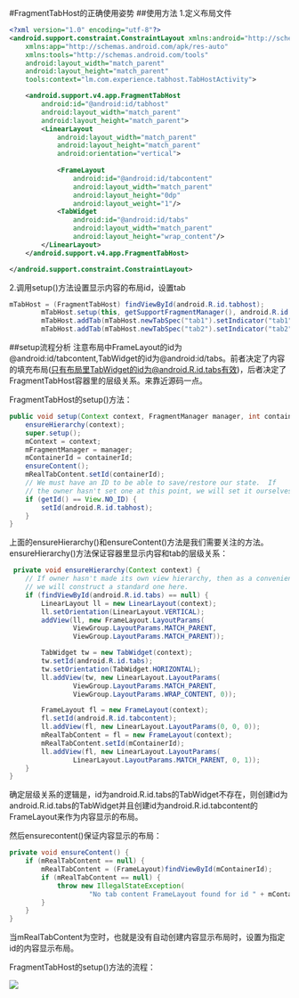 ﻿#FragmentTabHost的正确使用姿势
##使用方法
1.定义布局文件

```xml
<?xml version="1.0" encoding="utf-8"?>
<android.support.constraint.ConstraintLayout xmlns:android="http://schemas.android.com/apk/res/android"
    xmlns:app="http://schemas.android.com/apk/res-auto"
    xmlns:tools="http://schemas.android.com/tools"
    android:layout_width="match_parent"
    android:layout_height="match_parent"
    tools:context="lm.com.experience.tabhost.TabHostActivity">

    <android.support.v4.app.FragmentTabHost
        android:id="@android:id/tabhost"
        android:layout_width="match_parent"
        android:layout_height="match_parent">
        <LinearLayout
            android:layout_width="match_parent"
            android:layout_height="match_parent"
            android:orientation="vertical">
            
            <FrameLayout
                android:id="@android:id/tabcontent"
                android:layout_width="match_parent"
                android:layout_height="0dp"
                android:layout_weight="1"/>
            <TabWidget
                android:id="@android:id/tabs"
                android:layout_width="match_parent"
                android:layout_height="wrap_content"/>
        </LinearLayout>
    </android.support.v4.app.FragmentTabHost>

</android.support.constraint.ConstraintLayout>
```

2.调用setup()方法设置显示内容的布局id，设置tab

```java
mTabHost = (FragmentTabHost) findViewById(android.R.id.tabhost);
        mTabHost.setup(this, getSupportFragmentManager(), android.R.id.tabcontent);
        mTabHost.addTab(mTabHost.newTabSpec("tab1").setIndicator("tab1"), Fragment1.class, null);
        mTabHost.addTab(mTabHost.newTabSpec("tab2").setIndicator("tab2"), Fragment2.class, null);
```

##setup流程分析
注意布局中FrameLayout的id为@android:id/tabcontent,TabWidget的id为@android:id/tabs。前者决定了内容的填充布局(只有布局里TabWidget的id为@android.R.id.tabs有效)，后者决定了FragmentTabHost容器里的层级关系。来靠近源码一点。

FragmentTabHost的setup()方法：

```java
public void setup(Context context, FragmentManager manager, int containerId) {
    ensureHierarchy(context);  
    super.setup();
    mContext = context;
    mFragmentManager = manager;
    mContainerId = containerId;
    ensureContent();
    mRealTabContent.setId(containerId);
    // We must have an ID to be able to save/restore our state.  If
    // the owner hasn't set one at this point, we will set it ourselves.
    if (getId() == View.NO_ID) {
        setId(android.R.id.tabhost);
    }
}
```
上面的ensureHierarchy()和ensureContent()方法是我们需要关注的方法。
ensureHierarchy()方法保证容器里显示内容和tab的层级关系：

```java
 private void ensureHierarchy(Context context) {
    // If owner hasn't made its own view hierarchy, then as a convenience
    // we will construct a standard one here.
    if (findViewById(android.R.id.tabs) == null) {
        LinearLayout ll = new LinearLayout(context);        
        ll.setOrientation(LinearLayout.VERTICAL);
        addView(ll, new FrameLayout.LayoutParams(
                ViewGroup.LayoutParams.MATCH_PARENT,
                ViewGroup.LayoutParams.MATCH_PARENT));

        TabWidget tw = new TabWidget(context);
        tw.setId(android.R.id.tabs);
        tw.setOrientation(TabWidget.HORIZONTAL);            
        ll.addView(tw, new LinearLayout.LayoutParams(
                ViewGroup.LayoutParams.MATCH_PARENT,
                ViewGroup.LayoutParams.WRAP_CONTENT, 0));

        FrameLayout fl = new FrameLayout(context);
        fl.setId(android.R.id.tabcontent);
        ll.addView(fl, new LinearLayout.LayoutParams(0, 0, 0));             
        mRealTabContent = fl = new FrameLayout(context);
        mRealTabContent.setId(mContainerId);
        ll.addView(fl, new LinearLayout.LayoutParams(
                LinearLayout.LayoutParams.MATCH_PARENT, 0, 1));
    }
}
```

确定层级关系的逻辑是，id为android.R.id.tabs的TabWidget不存在，则创建id为android.R.id.tabs的TabWidget并且创建id为android.R.id.tabcontent的FrameLayout来作为内容显示的布局。

然后ensurecontent()保证内容显示的布局：

```java
private void ensureContent() {
    if (mRealTabContent == null) {
        mRealTabContent = (FrameLayout)findViewById(mContainerId);          
        if (mRealTabContent == null) {
            throw new IllegalStateException(
                    "No tab content FrameLayout found for id " + mContainerId);
        }
    }
}
```

当mRealTabContent为空时，也就是没有自动创建内容显示布局时，设置为指定id的内容显示布局。

FragmentTabHost的setup()方法的流程：

![](https://www.github.com/wslaimin/blog/raw/master/pics/FragmentTabHost.png)





 
